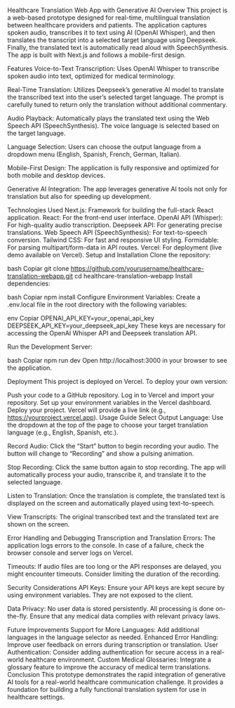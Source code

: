 Healthcare Translation Web App with Generative AI
Overview
This project is a web-based prototype designed for real-time, multilingual translation between healthcare providers and patients. The application captures spoken audio, transcribes it to text using AI (OpenAI Whisper), and then translates the transcript into a selected target language using Deepseek. Finally, the translated text is automatically read aloud with SpeechSynthesis. The app is built with Next.js and follows a mobile-first design.

Features
Voice-to-Text Transcription:
Uses OpenAI Whisper to transcribe spoken audio into text, optimized for medical terminology.

Real-Time Translation:
Utilizes Deepseek’s generative AI model to translate the transcribed text into the user’s selected target language. The prompt is carefully tuned to return only the translation without additional commentary.

Audio Playback:
Automatically plays the translated text using the Web Speech API (SpeechSynthesis). The voice language is selected based on the target language.

Language Selection:
Users can choose the output language from a dropdown menu (English, Spanish, French, German, Italian).

Mobile-First Design:
The application is fully responsive and optimized for both mobile and desktop devices.

Generative AI Integration:
The app leverages generative AI tools not only for translation but also for speeding up development.

Technologies Used
Next.js: Framework for building the full-stack React application.
React: For the front-end user interface.
OpenAI API (Whisper): For high-quality audio transcription.
Deepseek API: For generating precise translations.
Web Speech API (SpeechSynthesis): For text-to-speech conversion.
Tailwind CSS: For fast and responsive UI styling.
Formidable: For parsing multipart/form-data in API routes.
Vercel: For deployment (live demo available on Vercel).
Setup and Installation
Clone the repository:

bash
Copiar
git clone https://github.com/yourusername/healthcare-translation-webapp.git
cd healthcare-translation-webapp
Install dependencies:

bash
Copiar
npm install
Configure Environment Variables:
Create a .env.local file in the root directory with the following variables:

env
Copiar
OPENAI_API_KEY=your_openai_api_key
DEEPSEEK_API_KEY=your_deepseek_api_key
These keys are necessary for accessing the OpenAI Whisper API and Deepseek translation API.

Run the Development Server:

bash
Copiar
npm run dev
Open http://localhost:3000 in your browser to see the application.

Deployment
This project is deployed on Vercel. To deploy your own version:

Push your code to a GitHub repository.
Log in to Vercel and import your repository.
Set up your environment variables in the Vercel dashboard.
Deploy your project. Vercel will provide a live link (e.g., https://yourproject.vercel.app).
Usage Guide
Select Output Language:
Use the dropdown at the top of the page to choose your target translation language (e.g., English, Spanish, etc.).

Record Audio:
Click the “Start” button to begin recording your audio. The button will change to “Recording” and show a pulsing animation.

Stop Recording:
Click the same button again to stop recording. The app will automatically process your audio, transcribe it, and translate it to the selected language.

Listen to Translation:
Once the translation is complete, the translated text is displayed on the screen and automatically played using text-to-speech.

View Transcripts:
The original transcribed text and the translated text are shown on the screen.

Error Handling and Debugging
Transcription and Translation Errors:
The application logs errors to the console. In case of a failure, check the browser console and server logs on Vercel.

Timeouts:
If audio files are too long or the API responses are delayed, you might encounter timeouts. Consider limiting the duration of the recording.

Security Considerations
API Keys:
Ensure your API keys are kept secure by using environment variables. They are not exposed to the client.

Data Privacy:
No user data is stored persistently. All processing is done on-the-fly. Ensure that any medical data complies with relevant privacy laws.

Future Improvements
Support for More Languages:
Add additional languages in the language selector as needed.
Enhanced Error Handling:
Improve user feedback on errors during transcription or translation.
User Authentication:
Consider adding authentication for secure access in a real-world healthcare environment.
Custom Medical Glossaries:
Integrate a glossary feature to improve the accuracy of medical term translations.
Conclusion
This prototype demonstrates the rapid integration of generative AI tools for a real-world healthcare communication challenge. It provides a foundation for building a fully functional translation system for use in healthcare settings.